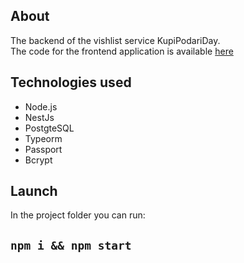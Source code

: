 ## About

The backend of the vishlist service KupiPodariDay.  
The code for the frontend application is available [here](https://github.com/yandex-praktikum/kupipodariday-frontend)

## Technologies used

- Node.js 
- NestJs 
- PostgteSQL
- Typeorm
- Passport
- Bcrypt

## Launch

In the project folder you can run:
## `npm i && npm start`


